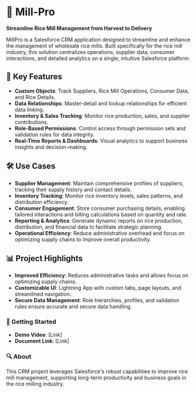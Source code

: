 # 🌾 Mill-Pro  
**Streamline Rice Mill Management from Harvest to Delivery**  

MillPro is a Salesforce CRM application designed to streamline and enhance the management of wholesale rice mills. Built specifically for the rice mill industry, this solution centralizes operations, supplier data, consumer interactions, and detailed analytics on a single, intuitive Salesforce platform.

## 🚀 Key Features  
- **Custom Objects**: Track Suppliers, Rice Mill Operations, Consumer Data, and Rice Details.
- **Data Relationships**: Master-detail and lookup relationships for efficient data linking.
- **Inventory & Sales Tracking**: Monitor rice production, sales, and supplier contributions.
- **Role-Based Permissions**: Control access through permission sets and validation rules for data integrity.
- **Real-Time Reports & Dashboards**: Visual analytics to support business insights and decision-making.

## 🛠️ Use Cases  
- **Supplier Management**: Maintain comprehensive profiles of suppliers, tracking their supply history and contact details.  
- **Inventory Tracking**: Monitor rice inventory levels, sales patterns, and distribution efficiency.  
- **Consumer Engagement**: Store consumer purchasing details, enabling tailored interactions and billing calculations based on quantity and rate.  
- **Reporting & Analytics**: Generate dynamic reports on rice production, distribution, and financial data to facilitate strategic planning.  
- **Operational Efficiency**: Reduce administrative overhead and focus on optimizing supply chains to improve overall productivity.

## 📊 Project Highlights  
- **Improved Efficiency**: Reduces administrative tasks and allows focus on optimizing supply chains.  
- **Customizable UI**: Lightning App with custom tabs, page layouts, and streamlined navigation.  
- **Secure Data Management**: Role hierarchies, profiles, and validation rules ensure accurate and secure data handling.  


### 🎥 Getting Started  
- **Demo Video**: [Link]  
- **Document Link**: [Link]   

### 🔍 About  
This CRM project leverages Salesforce's robust capabilities to improve rice mill management, supporting long-term productivity and business goals in the rice milling industry.  


